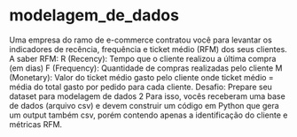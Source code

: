 # modelagem_de_dados
Uma empresa do ramo de e-commerce contratou você para levantar os
indicadores de recência, frequência e ticket médio (RFM) dos seus clientes.
A saber RFM:
R (Recency): Tempo que o cliente realizou a última compra (em dias)
F (Frequency): Quantidade de compras realizadas pelo cliente
M (Monetary): Valor do ticket médio gasto pelo cliente
onde ticket médio = média do total gasto por pedido para cada cliente.
Desafio: Prepare seu dataset para modelagem de dados 2
Para isso, vocês receberam uma base de dados (arquivo csv) e devem construir
um código em Python que gera um output também csv, porém contendo apenas a
identificação do cliente e métricas RFM.
